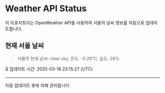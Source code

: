 
# Weather API Status

이 리포지토리는 OpenWeather API를 사용하여 서울의 날씨 정보를 자동으로 업데이트합니다.

## 현재 서울 날씨
> 서울의 현재 날씨: clear sky, 온도: -0.26°C, 습도: 28%

⏳ 업데이트 시간: 2025-03-18 23:15:27 (UTC)

---
자동 업데이트 봇에 의해 관리됩니다.
